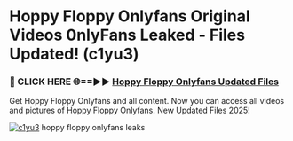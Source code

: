 # Hoppy Floppy Onlyfans Original Videos 0nlyFans Leaked - Files Updated! (c1yu3)

<h3>🔴 CLICK HERE 🌐==►► <a href="https://tinyurl.com/2wckxsce" rel="nofollow">Hoppy Floppy Onlyfans Updated Files</a></h3>

Get Hoppy Floppy Onlyfans and all content. Now you can access all videos and pictures of Hoppy Floppy Onlyfans. New Updated Files 2025!

[![c1yu3](https://i.imgur.com/AFduVYN.gif)](https://tinyurl.com/2wckxsce)
hoppy floppy onlyfans leaks